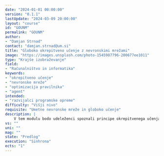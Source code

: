 ```yaml
---
date: "2024-01-01 00:00:00" 
version: "0.1.1"
lastUpdate: "2024-03-09 20:00:00"
layout: "course"
id: "GOUNM"
permalink: "GOUNM"
author:
- "Damjan Strnad"
contact: "damjan.strnad@um.si"
title: "Globoko okrepitveno učenje z nevronskimi mrežami"
image: "https://images.unsplash.com/photo-1545987796-200677ee1011"
type: "Krajše izobraževanje"
field:
- "Računalništvo in informatika"
keywords:
- "okrepitveno učenje"
- "nevronske mreže"
- "optimizacija pravilnika"
- "agent"
intended:
- "razvijalci programske opreme"
difficulty: "Višji nivo"
requisite: "Umetne nevronske mreže in globoko učenje"
description: |
    V tem modulu bodo udeleženci spoznali principe okrepitvenega učenja, klasične algoritme in osnovne algoritme globokega okrepitvenega učenja z nevronskimi mrežami. Na podlagi poznavanja osnovnih principov delovanja bodo za izbran problem okrepitvenega učenja lahko identificirali in opisali glavne komponente kot so akcije agenta, predstavitev stanj in model okolja, ki določa prehajanje stanj in nagrade za izvedene akcije. Pri obravnavi klasičnih pristopov se bodo seznanili s pristopi optimizacije pravilnika in klasičnimi algoritmi okrepitvenega učenja. Nato bodo za predstavitev agentove strategije delovanja ali modela okolja uporabili globoko nevronsko mrežo in se seznanili s prednostmi takšnega pristopa. Spoznali bodo nekaj metod okrepitvenega učenja z nevronskimi mrežami in jih uporabili za optimizacijo delovanja agenta v simuliranem okolju.
vs: ""
uni: ""
mag: ""
state: "Predlog"
execution: "Sinhrona"
ects: "1"
---
```

